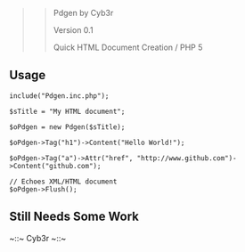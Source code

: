 >> Pdgen by Cyb3r
>>
>> Version 0.1
>>
>> Quick HTML Document Creation / PHP 5

## Usage

    include("Pdgen.inc.php");
	
	$sTitle = "My HTML document";
	
	$oPdgen = new Pdgen($sTitle);
	
	$oPdgen->Tag("h1")->Content("Hello World!");
	
	$oPdgen->Tag("a")->Attr("href", "http://www.github.com")->Content("github.com");
	
	// Echoes XML/HTML document
	$oPdgen->Flush();

## Still Needs Some Work



~::~ Cyb3r ~::~